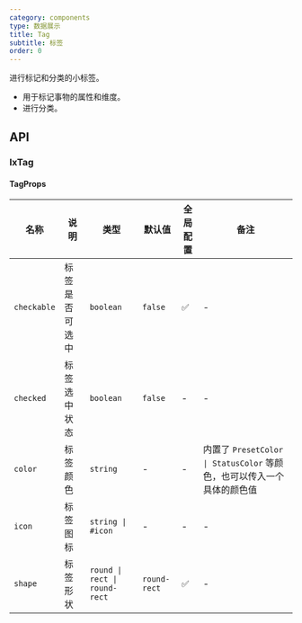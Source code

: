 ```yaml
---
category: components
type: 数据展示
title: Tag
subtitle: 标签
order: 0
---
```


进行标记和分类的小标签。

- 用于标记事物的属性和维度。
- 进行分类。

## API

### IxTag

#### TagProps

| 名称 | 说明 | 类型  | 默认值 | 全局配置 | 备注 |
| --- | --- | --- | --- | --- | --- |
| `checkable` | 标签是否可选中 | `boolean` | `false` | ✅ | - |
| `checked` | 标签选中状态 | `boolean` | `false` | - | - |
| `color` | 标签颜色 | `string` | - | - | 内置了 `PresetColor \| StatusColor` 等颜色，也可以传入一个具体的颜色值 |
| `icon` | 标签图标 | `string \| #icon` | - | - | - |
| `shape` | 标签形状 | `round \| rect \| round-rect`  | `round-rect` | ✅ | - |
